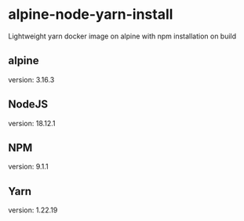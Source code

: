 # alpine-node-yarn-install
Lightweight yarn docker image on alpine with npm installation on build

## alpine
version: 3.16.3

## NodeJS
version: 18.12.1

## NPM
version: 9.1.1

## Yarn
version: 1.22.19
